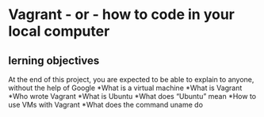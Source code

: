 # Vagrant - or - how to code in your local computer
## lerning objectives 

At the end of this project, you are expected to be able to explain to anyone, without the help of Google
*What is a virtual machine
*What is Vagrant
*Who wrote Vagrant
*What is Ubuntu
*What does “Ubuntu” mean
*How to use VMs with Vagrant
*What does the command uname do
